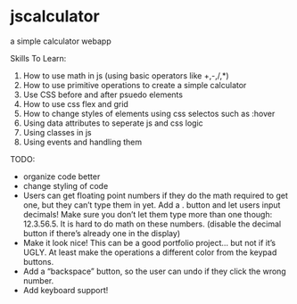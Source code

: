 # jscalculator

a simple calculator webapp

Skills To Learn:

1. How to use math in js (using basic operators like +,-,/,\*)
2. How to use primitive operations to create a simple calculator
3. Use CSS before and after psuedo elements
4. How to use css flex and grid
5. How to change styles of elements using css selectos such as :hover
6. Using data attributes to seperate js and css logic
7. Using classes in js
8. Using events and handling them

TODO:

- organize code better
- change styling of code
- Users can get floating point numbers if they do the math required to get one, but they can’t type them in yet. Add a . button and let users input decimals! Make sure you don’t let them type more than one though: 12.3.56.5. It is hard to do math on these numbers. (disable the decimal button if there’s already one in the display)
- Make it look nice! This can be a good portfolio project… but not if it’s UGLY. At least make the operations a different color from the keypad buttons.
- Add a “backspace” button, so the user can undo if they click the wrong number.
- Add keyboard support!
